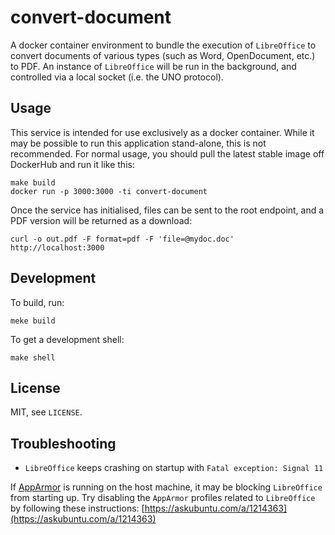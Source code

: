 # convert-document

A docker container environment to bundle the execution of `LibreOffice` to convert documents of various types (such as Word, OpenDocument, etc.) to PDF. An instance of `LibreOffice` will be run in the background, and controlled via a local socket (i.e. the UNO protocol).

## Usage

This service is intended for use exclusively as a docker container. While it may be possible to
run this application stand-alone, this is not recommended. For normal usage, you should pull the
latest stable image off DockerHub and run it like this:

```shell
make build
docker run -p 3000:3000 -ti convert-document
```

Once the service has initialised, files can be sent to the root endpoint, and a PDF version
will be returned as a download:

```shell
curl -o out.pdf -F format=pdf -F 'file=@mydoc.doc' http://localhost:3000
```

## Development

To build, run:

```shell
meke build
```

To get a development shell:

```shell
make shell
```

## License

MIT, see `LICENSE`.


## Troubleshooting

* `LibreOffice` keeps crashing on startup with `Fatal exception: Signal 11`

If [AppArmor](https://help.ubuntu.com/community/AppArmor) is running on the host machine, it may be blocking `LibreOffice` from starting up.
Try disabling the `AppArmor` profiles related to `LibreOffice` by following these instructions: [https://askubuntu.com/a/1214363](https://askubuntu.com/a/1214363)
